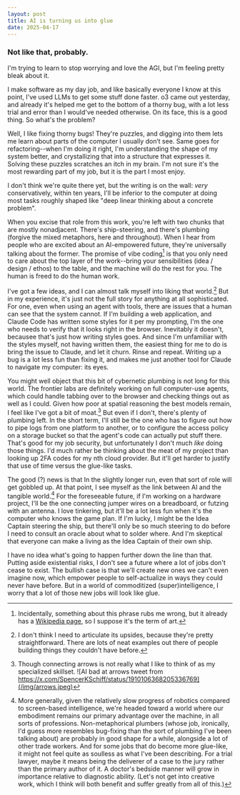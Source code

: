 ```yaml
---
layout: post
title: AI is turning us into glue
date: 2025-04-17
---
```


### Not like that, probably.

I'm trying to learn to stop worrying and love the AGI, but I'm feeling pretty bleak about it.

I make software as my day job, and like basically everyone I know at this point, I've used LLMs to get some stuff done faster. o3 came out yesterday, and already it's helped me get to the bottom of a thorny bug, with a lot less trial and error than I would've needed otherwise. On its face, this is a good thing. So what's the problem?

Well, I like fixing thorny bugs! They're puzzles, and digging into them lets me learn about parts of the computer I usually don’t see. Same goes for refactoring--when I'm doing it right, I'm understanding the shape of my system better, and crystallizing that into a structure that expresses it. Solving these puzzles scratches an itch in my brain. I'm not sure it's the most rewarding part of my job, but it is the part I most enjoy.

I don't think we're quite there yet, but the writing is on the wall: *very* conservatively, within ten years, I'll be inferior to the computer at doing most tasks roughly shaped like "deep linear thinking about a concrete problem". 

When you excise that role from this work, you're left with two chunks that are mostly nonadjacent. There's ship-steering, and there's plumbing (forgive the mixed metaphors, here and throughout). When I hear from people who are excited about an AI-empowered future, they're universally talking about the former. The promise of vibe coding[^1] is that you only need to care about the top layer of the work--bring your sensibilities (idea / design / ethos) to the table, and the machine will do the rest for you. The human is freed to do the human work.

I've got a few ideas, and I can almost talk myself into liking that world.[^2] But in my experience, it's just not the full story for anything at all sophisticated. For one, even when using an agent with tools, there are issues that a human can see that the system cannot. If I'm building a web application, and Claude Code has written some styles for it per my prompting, I'm the one who needs to verify that it looks right in the browser. Inevitably it doesn't, becausee that's just how writing styles goes. And since I'm unfamiliar with the styles myself, not having written them, the easiest thing for me to do is bring the issue to Claude, and let it churn. Rinse and repeat. Writing up a bug is a lot less fun than fixing it, and makes me just another tool for Claude to navigate my computer: its eyes.

You might well object that this bit of cybernetic plumbing is not long for this world. The frontier labs are definitely working on full computer-use agents, which could handle tabbing over to the browser and checking things out as well as I could. Given how poor at spatial reasoning the best models remain, I feel like I've got a bit of moat.[^3] But even if I don't, there's plenty of plumbing left. In the short term, I'll still be the one who has to figure out how to pipe logs from one platform to another, or to configure the access policy on a storage bucket so that the agent's code can actually put stuff there. That's good for my job security, but unfortunately I don't much *like* doing those things. I'd much rather be thinking about the meat of my project than looking up 2FA codes for my nth cloud provider. But it'll get harder to justify that use of time versus the glue-like tasks.

The good (?) news is that In the slightly longer run, even that sort of role will get gobbled up. At that point, I see myself as the link between AI and the tangible world.[^4] For the foreseeable future, if I'm working on a hardware project, I'll be the one connecting jumper wires on a breadboard, or futzing with an antenna. I love tinkering, but it'll be a lot less fun when it's the computer who knows the game plan. If I'm lucky, I might be the Idea Captain steering the ship, but there'll only be so much steering to do before I need to consult an oracle about what to solder where. And I'm skeptical that everyone can make a living as the Idea Captain of their own ship.

I have no idea what's going to happen further down the line than that. Putting aside existential risks, I don't see a future where a lot of jobs don't cease to exist. The bullish case is that we'll create new ones we can't even imagine now, which empower people to self-actualize in ways they could never have before. But in a world of commoditized (super)intelligence, I worry that a lot of those new jobs will look like glue.



[^1]: Incidentally, something about this phrase rubs me wrong, but it already has a [Wikipedia page](https://en.wikipedia.org/wiki/Vibe_coding), so I suppose it's the term of art.

[^2]: I don't think I need to articulate its upsides, because they're pretty straightforward. There are lots of neat examples out there of people building things they couldn't have before.

[^3]: Though connecting arrows is not really what I like to think of as my specialized skillset. ![AI bad at arrows tweet from https://x.com/SpencerKSchiff/status/1910106368205336769](/img/arrows.jpeg)

[^4]: More generally, given the relatively slow progress of robotics compared to screen-based intelligence, we're headed toward a world where our embodiment remains our primary advantage over the machine, in all sorts of professions. Non-metaphorical plumbers (whose job, ironically, I'd guess more resembles bug-fixing than the sort of plumbing I've been talking about) are probably in good shape for a while, alongside a lot of other trade workers. And for some jobs that do become more glue-like, it might not feel quite as soulless as what I've been describing. For a trial lawyer, maybe it means being the deliverer of a case to the jury rather than the primary author of it. A doctor's bedside manner will grow in importance relative to diagnostic ability. (Let's not get into creative work, which I think will both benefit and suffer greatly from all of this.)